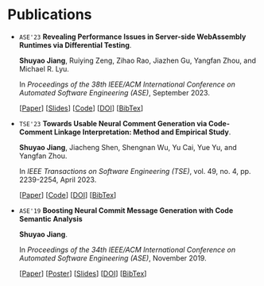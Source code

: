 # Publications

* `ASE'23` **Revealing Performance Issues in Server-side WebAssembly Runtimes via Differential Testing**.

  **Shuyao Jiang**, Ruiying Zeng, Zihao Rao, Jiazhen Gu, Yangfan Zhou, and Michael R. Lyu.

  In *Proceedings of the 38th IEEE/ACM International Conference on Automated Software Engineering (ASE)*, September 2023.

  [[Paper](https://shuyaojiang.github.io/publications/ase23/ASE23_WarpDiff_Proc.pdf)]
  [[Slides](https://shuyaojiang.github.io/publications/ase23/ASE23_WarpDiff_Slides.pdf)]
  [[Code](https://github.com/ShuyaoJiang/WarpDiff)]
  [[DOI](https://doi.org/10.1109/ASE56229.2023.00088)]
  [[BibTex](https://shuyaojiang.github.io/publications/ase23/ase23-bibtex.txt)]


* `TSE'23` **Towards Usable Neural Comment Generation via Code-Comment Linkage Interpretation: Method and Empirical Study**.

  **Shuyao Jiang**, Jiacheng Shen, Shengnan Wu, Yu Cai, Yue Yu, and Yangfan Zhou.

  In *IEEE Transactions on Software Engineering (TSE)*, vol. 49, no. 4, pp. 2239-2254, April 2023.

  [[Paper](https://shuyaojiang.github.io/publications/tse23/TSE23_CCLink.pdf)]
  [[Code](https://github.com/CCLink-demo)]
  [[DOI](https://doi.org/10.1109/TSE.2022.3214859)]
  [[BibTex](https://shuyaojiang.github.io/publications/tse23/tse23-bibtex.txt)]


* `ASE'19` **Boosting Neural Commit Message Generation with Code Semantic Analysis**

  **Shuyao Jiang**.

  In *Proceedings of the 34th IEEE/ACM International Conference on Automated Software Engineering (ASE)*, November 2019.

  [[Paper](https://shuyaojiang.github.io/publications/ase19/ase19-src-paper.pdf)]
  [[Poster](https://shuyaojiang.github.io/publications/ase19/src-poster.pdf)]
  [[Slides](https://shuyaojiang.github.io/publications/ase19/src-slides.pdf)]
  [[DOI](https://doi.org/10.1109/ASE.2019.00162)]
  [[BibTex](https://shuyaojiang.github.io/publications/ase19/ase19-bibtex.txt)]
  